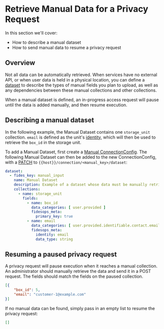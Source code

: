 # Retrieve Manual Data for a Privacy Request

In this section we'll cover:

- How to describe a manual dataset
- How to send manual data to resume a privacy request

## Overview

Not all data can be automatically retrieved. When services have no external API, or when user data is held in a physical location, you can define a [dataset](datasets.md) to describe the types of manual fields you plan to upload, as well as any dependencies between these manual collections and other collections. 

When a manual dataset is defined, an in-progress access request will pause until the data is added manually, and then resume execution.

## Describing a manual dataset

In the following example, the Manual Dataset contains one `storage_unit` collection.  `email` is 
defined as the unit's [identity](datasets.md#field-members), which will then be used to retrieve the `box_id` in the storage unit.

To add a Manual Dataset, first create a [Manual ConnectionConfig](database_connectors.md#example-6-manual-connectionconfig). The following Manual Dataset can then be added to the new ConnectionConfig, with a [PATCH](database_connectors.md#associate-a-dataset) to `{{host}}/connection/<manual_key>/dataset`:

```yaml
dataset:
  - fides_key: manual_input
    name: Manual Dataset
    description: Example of a dataset whose data must be manually retrieved
    collections:
      - name: storage_unit
        fields:
          - name: box_id
            data_categories: [ user.provided ]
            fidesops_meta:
              primary_key: true
          - name: email
            data_categories: [ user.provided.identifiable.contact.email ]
            fidesops_meta:
              identity: email
              data_type: string
```

## Resuming a paused privacy request

A privacy request will pause execution when it reaches a manual collection.  An administrator
should manually retrieve the data and send it in a POST request.  The fields 
should match the fields on the paused collection.  

```json title="<code>POST {{host}}/privacy-request/{{privacy_request_id}}/manual_input</code>"
[{
    "box_id": 5,
    "email": "customer-1@example.com"
}]
```

If no manual data can be found, simply pass in an empty list to resume the privacy request:

```json
[]
```